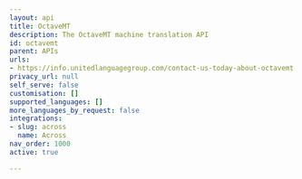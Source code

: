 ```yaml
---
layout: api
title: OctaveMT
description: The OctaveMT machine translation API
id: octavemt
parent: APIs
urls:
- https://info.unitedlanguagegroup.com/contact-us-today-about-octavemt
privacy_url: null
self_serve: false
customisation: []
supported_languages: []
more_languages_by_request: false
integrations:
- slug: across
  name: Across
nav_order: 1000
active: true

---
```


